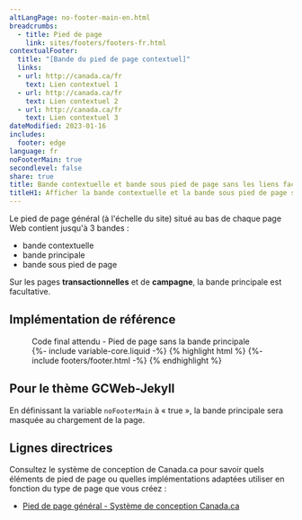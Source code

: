 ```yaml
---
altLangPage: no-footer-main-en.html
breadcrumbs:
  - title: Pied de page
    link: sites/footers/footers-fr.html
contextualFooter:
  title: "[Bande du pied de page contextuel]"
  links:
  - url: http://canada.ca/fr
    text: Lien contextuel 1
  - url: http://canada.ca/fr
    text: Lien contextuel 2
  - url: http://canada.ca/fr
    text: Lien contextuel 3
dateModified: 2023-01-16
includes:
  footer: edge
language: fr
noFooterMain: true
secondlevel: false
share: true
title: Bande contextuelle et bande sous pied de page sans les liens facultatifs
titleH1: Afficher la bande contextuelle et la bande sous pied de page sans les liens facultatifs
---
```

<div class="wb-prettify all-pre hide"></div>

Le pied de page général (à l'échelle du site) situé au bas de chaque page Web contient jusqu'à 3 bandes&nbsp;:

* bande contextuelle
* bande principale
* bande sous pied de page

Sur les pages **transactionnelles** et de **campagne**, la bande principale est facultative.

## Implémentation de référence

<figure>
  <figcaption class="h3">Code final attendu - Pied de page sans la bande principale</figcaption>
{%- include variable-core.liquid -%}
{% highlight html %}
	{%- include footers/footer.html -%}
{% endhighlight %}
</figure>

## Pour le thème GCWeb-Jekyll

En définissant la variable `noFooterMain` à «&nbsp;true&nbsp;», la bande principale sera masquée au chargement de la page.

## Lignes directrices

Consultez le système de conception de Canada.ca pour savoir quels éléments de pied de page ou quelles implémentations adaptées utiliser en fonction du type de page que vous créez&nbsp;:

* [Pied de page général - Système de conception Canada.ca](https://conception.canada.ca/configurations-conception-communes/pied-page.html)